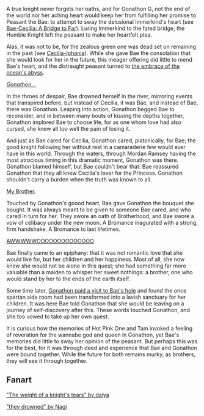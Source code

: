 <!-- title: A Bromance of Eternity Borne Under the Light of the New Moon -->

A true knight never forgets her oaths, and for Gonathon G, not the end of the world nor her aching heart would keep her from fulfilling her promise to Peasant the Bae: to attempt to sway the delusional Immerkind's heart (see [Bae-Cecilia: A Bridge to Far](#edge:cecilia-bae)). Luring Immerkind to the fated bridge, the Humble Knight left the peasant to make her heartfelt plea.

Alas, it was not to be, for the zealous green one was dead set on remaining in the past (see [Cecilia-Iphania](#edge:cecilia-iphania)). While she gave Bae the consolation that she would look for her in the future, this meager offering did little to mend Bae's heart, and the distraught peasant turned to [the embrace of the ocean's abyss](https://youtu.be/Br6dvhVJ_IE?t=4887).

[_Gonathon..._](#embed:https://youtu.be/Br6dvhVJ_IE?t=4887)

In the throes of despair, Bae drowned herself in the river, mirroring events that transpired before, but instead of Cecilia, it was Bae, and instead of Bae, there was Gonathon. Leaping into action, Gonathon begged Bae to reconsider, and in between many bouts of kissing the depths together, Gonathon implored Bae to choose life, for as one whom love had also cursed, she knew all too well the pain of losing it.

And just as Bae cared for Cecilia, Gonathon cared, platonically, for Bae; the good knight following her without rest in a camaraderie few would ever have in this world. Through the waters, through Mordan Ramsey having the most atrocious timing in this dramatic moment, Gonathon was there. Gonathon blamed himself, but Bae couldn't bear that. Bae reassured Gonathon that they all knew Cecilia's lover for the Princess. Gonathon shouldn't carry a burden when the truth was known to all.

[My Brother.](#embed:https://youtu.be/Br6dvhVJ_IE?t=5214)

Touched by Gonathon's goood heart, Bae gave Gonathon the bouquet she bought. It was always meant to be given to someone Bae cared, and who cared in turn for her. They swore an oath of Brotherhood, and Bae swore a vow of celibacy under the new moon. A Bromance inagurated with a strong, firm handshake. A Bromance to last lifetimes.

[AWWWWWOOOOOOOOOOOOOO](#embed:https://youtu.be/Br6dvhVJ_IE?t=5329)

Bae finally came to an epiphany: that it was not romantic love that she would live for, but her children and her happiness. Most of all, she now knew she would not be alone in this quest; she had something far more valuable than a maiden to whisper her sweet nothings: a brother, one who would stand by her to the ends of the earth itself.

Some time later, [Gonathon paid a visit to Bae's hole](https://youtu.be/Br6dvhVJ_IE?t=10130) and found the once spartan side room had been transformed into a lavish sanctuary for her children. It was here Bae told Gonathon that she would be leaving on a journey of self-discovery after this. These words touched Gonathon, and she too vowed to take up her own quest.

It is curious how the memories of Hot Pink One and Tam invoked a feeling of reveration for the wannabe god and queen in Gonathon, yet Bae's memories did little to sway her opinion of the peasant. But perhaps this was for the best, for it was through deed and experience that Bae and Gonathon were bound together. While the future for both remains murky, as brothers, they will see it through together.

## Fanart

["The weight of a knight's tears" by daiya](https://x.com/daiyaekaku/status/1923920501631578438)

<!-- cecilia -->

["they drowned" by Nagi](https://x.com/Nagi_Nyaaa/status/1921060151550791998)
